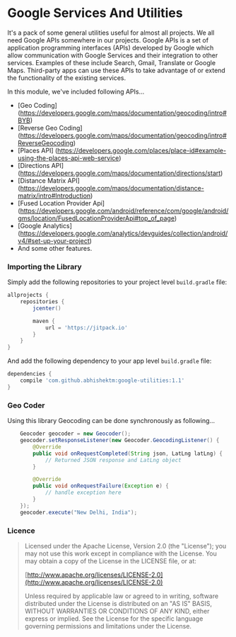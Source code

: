 # Google Services And Utilities
It's a pack of some general utilities useful for almost all projects. We all need Google APIs somewhere in our projects.
Google APIs is a set of application programming interfaces (APIs) developed by Google which allow communication with Google Services and their integration to other services.
Examples of these include Search, Gmail, Translate or Google Maps. Third-party apps can use these APIs to take advantage of or extend the functionality of the existing services.

In this module, we've included following APIs...

* [Geo Coding] (https://developers.google.com/maps/documentation/geocoding/intro#BYB)
* [Reverse Geo Coding] (https://developers.google.com/maps/documentation/geocoding/intro#ReverseGeocoding)
* [Places API] (https://developers.google.com/places/place-id#example-using-the-places-api-web-service)
* [Directions API] (https://developers.google.com/maps/documentation/directions/start)
* [Distance Matrix API] (https://developers.google.com/maps/documentation/distance-matrix/intro#Introduction)
* [Fused Location Provider Api] (https://developers.google.com/android/reference/com/google/android/gms/location/FusedLocationProviderApi#top_of_page)
* [Google Analytics] (https://developers.google.com/analytics/devguides/collection/android/v4/#set-up-your-project)
* And some other features.

### Importing the Library

Simply add the following repositories to your project level `build.gradle` file:

```groovy
allprojects {
    repositories {
        jcenter()

        maven {
            url = 'https://jitpack.io'
        }
    }
}
```

And add the following dependency to your app level `build.gradle` file:
```groovy
dependencies {
    compile 'com.github.abhishektm:google-utilities:1.1'
}
```

### Geo Coder

Using this library Geocoding can be done synchronously as following…

```java
    Geocoder geocoder = new Geocoder();
    geocoder.setResponseListener(new Geocoder.GeocodingListener() {
        @Override
        public void onRequestCompleted(String json, LatLng latLng) {
            // Returned JSON response and LatLng object
        }

        @Override
        public void onRequestFailure(Exception e) {
            // handle exception here
        }
    });
    geocoder.execute("New Delhi, India");
```

### Licence

> Licensed under the Apache License, Version 2.0 (the "License");
> you may not use this work except in compliance with the License.
> You may obtain a copy of the License in the LICENSE file, or at:
>
>  [http://www.apache.org/licenses/LICENSE-2.0](http://www.apache.org/licenses/LICENSE-2.0)
>
> Unless required by applicable law or agreed to in writing, software
> distributed under the License is distributed on an "AS IS" BASIS,
> WITHOUT WARRANTIES OR CONDITIONS OF ANY KIND, either express or implied.
> See the License for the specific language governing permissions and
> limitations under the License.